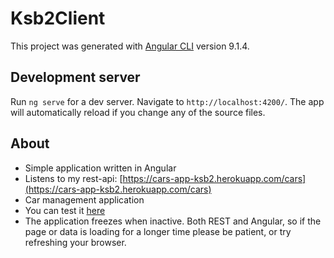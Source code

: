 # Ksb2Client

This project was generated with [Angular CLI](https://github.com/angular/angular-cli) version 9.1.4.

## Development server

Run `ng serve` for a dev server. Navigate to `http://localhost:4200/`. The app will automatically reload if you change any of the source files.

## About
* Simple application written in Angular 
* Listens to my rest-api: [https://cars-app-ksb2.herokuapp.com/cars](https://cars-app-ksb2.herokuapp.com/cars)
* Car management application
* You can test it [here](https://cars-app-ksb2-client.herokuapp.com/cars)
* The application freezes when inactive. Both REST and Angular, so if the page or data is loading for a longer time please be patient, or try refreshing your browser.
  
